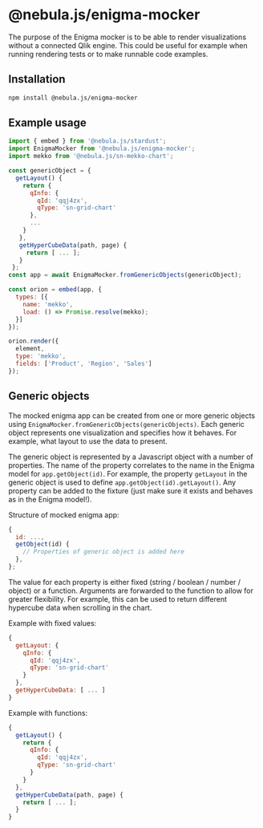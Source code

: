 # @nebula.js/enigma-mocker

The purpose of the Enigma mocker is to be able to render visualizations without a connected Qlik engine. This could be useful for example when running rendering tests or to make runnable code examples.

## Installation

```sh
npm install @nebula.js/enigma-mocker
```

## Example usage

```js
import { embed } from '@nebula.js/stardust';
import EnigmaMocker from '@nebula.js/enigma-mocker';
import mekko from '@nebula.js/sn-mekko-chart';

const genericObject = {
  getLayout() {
    return {
      qInfo: {
        qId: 'qqj4zx',
        qType: 'sn-grid-chart'
      },
      ...
    }
   },
   getHyperCubeData(path, page) {
     return [ ... ];
   }
 };
const app = await EnigmaMocker.fromGenericObjects(genericObject);

const orion = embed(app, {
  types: [{
    name: 'mekko',
    load: () => Promise.resolve(mekko);
  }]
});

orion.render({
  element,
  type: 'mekko',
  fields: ['Product', 'Region', 'Sales']
});
```

## Generic objects

The mocked enigma app can be created from one or more generic objects using `EnigmaMocker.fromGenericObjects(genericObjects)`. Each generic object represents one visualization and specifies how it behaves. For example, what layout to use the data to present.

The generic object is represented by a Javascript object with a number of properties. The name of the property correlates to the name in the Enigma model for `app.getObject(id)`. For example, the property `getLayout` in the generic object is used to define `app.getObject(id).getLayout()`. Any property can be added to the fixture (just make sure it exists and behaves as in the Enigma model!).

Structure of mocked enigma app:

```js
{
  id: ...,
  getObject(id) {
    // Properties of generic object is added here
  },
};
```

The value for each property is either fixed (string / boolean / number / object) or a function. Arguments are forwarded to the function to allow for greater flexibility. For example, this can be used to return different hypercube data when scrolling in the chart.

Example with fixed values:

```js
{
  getLayout: {
    qInfo: {
      qId: 'qqj4zx',
      qType: 'sn-grid-chart'
    }
  },
  getHyperCubeData: [ ... ]
}
```

Example with functions:

```js
{
  getLayout() {
    return {
      qInfo: {
        qId: 'qqj4zx',
        qType: 'sn-grid-chart'
      }
    }
  },
  getHyperCubeData(path, page) {
    return [ ... ];
  }
}
```
